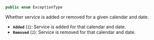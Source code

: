 ```csharp
public enum ExceptionType
```

Whether service is added or removed for a given calendar and date.

* **`Added`** (`1`): Service is added for that calendar and date.
* **`Removed`** (`2`): Service is removed for that calendar and date.
